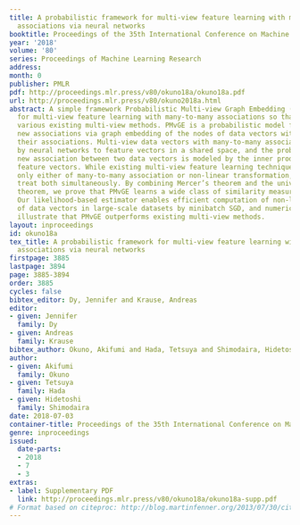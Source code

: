 ```yaml
---
title: A probabilistic framework for multi-view feature learning with many-to-many
  associations via neural networks
booktitle: Proceedings of the 35th International Conference on Machine Learning
year: '2018'
volume: '80'
series: Proceedings of Machine Learning Research
address: 
month: 0
publisher: PMLR
pdf: http://proceedings.mlr.press/v80/okuno18a/okuno18a.pdf
url: http://proceedings.mlr.press/v80/okuno2018a.html
abstract: A simple framework Probabilistic Multi-view Graph Embedding (PMvGE) is proposed
  for multi-view feature learning with many-to-many associations so that it generalizes
  various existing multi-view methods. PMvGE is a probabilistic model for predicting
  new associations via graph embedding of the nodes of data vectors with links of
  their associations. Multi-view data vectors with many-to-many associations are transformed
  by neural networks to feature vectors in a shared space, and the probability of
  new association between two data vectors is modeled by the inner product of their
  feature vectors. While existing multi-view feature learning techniques can treat
  only either of many-to-many association or non-linear transformation, PMvGE can
  treat both simultaneously. By combining Mercer’s theorem and the universal approximation
  theorem, we prove that PMvGE learns a wide class of similarity measures across views.
  Our likelihood-based estimator enables efficient computation of non-linear transformations
  of data vectors in large-scale datasets by minibatch SGD, and numerical experiments
  illustrate that PMvGE outperforms existing multi-view methods.
layout: inproceedings
id: okuno18a
tex_title: A probabilistic framework for multi-view feature learning with many-to-many
  associations via neural networks
firstpage: 3885
lastpage: 3894
page: 3885-3894
order: 3885
cycles: false
bibtex_editor: Dy, Jennifer and Krause, Andreas
editor:
- given: Jennifer
  family: Dy
- given: Andreas
  family: Krause
bibtex_author: Okuno, Akifumi and Hada, Tetsuya and Shimodaira, Hidetoshi
author:
- given: Akifumi
  family: Okuno
- given: Tetsuya
  family: Hada
- given: Hidetoshi
  family: Shimodaira
date: 2018-07-03
container-title: Proceedings of the 35th International Conference on Machine Learning
genre: inproceedings
issued:
  date-parts:
  - 2018
  - 7
  - 3
extras:
- label: Supplementary PDF
  link: http://proceedings.mlr.press/v80/okuno18a/okuno18a-supp.pdf
# Format based on citeproc: http://blog.martinfenner.org/2013/07/30/citeproc-yaml-for-bibliographies/
---
```

